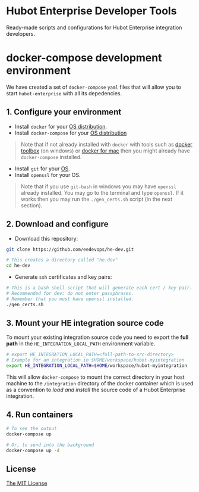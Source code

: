 # Hubot Enterprise Developer Tools
Ready-made scripts and configurations for Hubot Enterprise integration developers.

# docker-compose development environment

We have created a set of `docker-compose` `yaml` files that will allow you
to start `hubot-enterprise` with all its depedencies.  

## 1. Configure your environment

* Install `docker` for your [OS distribution](https://docs.docker.com/engine/installation/).
* Install `docker-compose` for your [OS distribution](https://docs.docker.com/compose/install/)

> Note that if not already installed with `docker` with tools 
> such as [docker toolbox](https://docs.docker.com/toolbox/overview/) 
> (on windows) or [docker for mac](https://docs.docker.com/engine/installation/mac/)
> then you might already have `docker-compose` installed. 

* Install `git` for your [OS](https://git-scm.com/downloads).
* Install `openssl` for your OS.

> Note that if you use `git-bash` in windows you may have `openssl` already
> installed. You may go to the terminal and type `openssl`. If it works
> then you may run the `./gen_certs.sh` script (in the next section).

## 2. Download and configure

* Download this repository:

```bash
git clone https://github.com/eedevops/he-dev.git

# This creates a directory called "he-dev"
cd he-dev
```

* Generate `ssh` certificates and key pairs:

```bash
# This is a bash shell script that will generate each cert / key pair.
# Recommended for dev: do not enter passphrases.
# Remember that you must have openssl installed.
./gen_certs.sh 
```

## 3. Mount your HE integration source code

To mount your existing integration source code you need to export the
**full path** in the `HE_INTEGRATION_LOCAL_PATH` environment variable.

```bash
# export HE_INTEGRATION_LOCAL_PATH=<full-path-to-src-directory>
# Example for an integration in $HOME/workspace/hubot-myintegration
export HE_INTEGRATION_LOCAL_PATH=$HOME/workspace/hubot-myintegration
```

This will allow `docker-compose` to mount the correct directory in your 
host machine to the `/integration` directory of the docker container
which is used as a convention to _load and install_ the source code
of a Hubot Enterprise integration. 

## 4. Run containers

```bash
# To see the output
docker-compose up

# Or, to send into the background
docker-compose up -d
```

## License

[The MIT License](/LICENSE)
